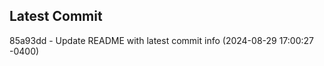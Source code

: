 
## Latest Commit
85a93dd - Update README with latest commit info (2024-08-29 17:00:27 -0400) <Yunxi-Zhou>
